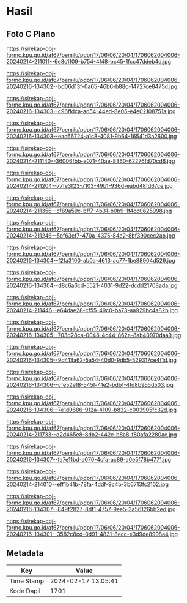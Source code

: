 # Hasil

## Foto C Plano

https://sirekap-obj-formc.kpu.go.id/af67/pemilu/pdpr/17/06/06/20/04/1706062004006-20240214-211011--6e8c1109-b754-4f48-bc45-1fcc47ddeb4d.jpg

https://sirekap-obj-formc.kpu.go.id/af67/pemilu/pdpr/17/06/06/20/04/1706062004006-20240216-134302--bd06d13f-0a65-46b6-b88c-14727ce8475d.jpg

https://sirekap-obj-formc.kpu.go.id/af67/pemilu/pdpr/17/06/06/20/04/1706062004006-20240216-134303--c96ffdca-ad54-44ed-8e05-e4e02108751a.jpg

https://sirekap-obj-formc.kpu.go.id/af67/pemilu/pdpr/17/06/06/20/04/1706062004006-20240216-134303--eac66724-a1c8-4081-9b64-16541d3a2600.jpg

https://sirekap-obj-formc.kpu.go.id/af67/pemilu/pdpr/17/06/06/20/04/1706062004006-20240214-211140--36006fbb-e071-40ae-8360-62276fd70cd6.jpg

https://sirekap-obj-formc.kpu.go.id/af67/pemilu/pdpr/17/06/06/20/04/1706062004006-20240214-211204--77fe3f23-7103-49b1-936d-eabd48fd67ce.jpg

https://sirekap-obj-formc.kpu.go.id/af67/pemilu/pdpr/17/06/06/20/04/1706062004006-20240214-211356--cf89a59c-bff7-4b31-b0b9-1f4cc0625998.jpg

https://sirekap-obj-formc.kpu.go.id/af67/pemilu/pdpr/17/06/06/20/04/1706062004006-20240214-211246--5cf63ef7-470a-4375-84e2-8bf390cec2ab.jpg

https://sirekap-obj-formc.kpu.go.id/af67/pemilu/pdpr/17/06/06/20/04/1706062004006-20240216-134304--f2fa3100-ab0a-4613-ac77-1be88904d529.jpg

https://sirekap-obj-formc.kpu.go.id/af67/pemilu/pdpr/17/06/06/20/04/1706062004006-20240216-134304--d8c6a6cd-5521-4031-9d22-dcdd21708ada.jpg

https://sirekap-obj-formc.kpu.go.id/af67/pemilu/pdpr/17/06/06/20/04/1706062004006-20240214-211446--e64dae28-cf55-49c0-ba73-aa929bc4a82b.jpg

https://sirekap-obj-formc.kpu.go.id/af67/pemilu/pdpr/17/06/06/20/04/1706062004006-20240216-134305--703d28ca-0048-4c44-862e-8ab40970daa9.jpg

https://sirekap-obj-formc.kpu.go.id/af67/pemilu/pdpr/17/06/06/20/04/1706062004006-20240216-134305--9d413a62-5a54-40d0-9db5-529317ce4f1d.jpg

https://sirekap-obj-formc.kpu.go.id/af67/pemilu/pdpr/17/06/06/20/04/1706062004006-20240216-134306--cfe52e18-545f-41e2-bdb1-4fd8b955d503.jpg

https://sirekap-obj-formc.kpu.go.id/af67/pemilu/pdpr/17/06/06/20/04/1706062004006-20240216-134306--7e1d0686-912a-4109-b832-c003905fc32d.jpg

https://sirekap-obj-formc.kpu.go.id/af67/pemilu/pdpr/17/06/06/20/04/1706062004006-20240214-211733--d2d465e8-8db2-442e-b8a8-f80afa2280ac.jpg

https://sirekap-obj-formc.kpu.go.id/af67/pemilu/pdpr/17/06/06/20/04/1706062004006-20240216-134307--fa7e11bd-a070-4cfa-ac89-a0e5f78b4771.jpg

https://sirekap-obj-formc.kpu.go.id/af67/pemilu/pdpr/17/06/06/20/04/1706062004006-20240214-214010--eff1b41b-78fa-4ddf-9c4b-3b6713fc2102.jpg

https://sirekap-obj-formc.kpu.go.id/af67/pemilu/pdpr/17/06/06/20/04/1706062004006-20240216-134307--849f2827-8df1-4757-9ee5-3a56126bb2ed.jpg

https://sirekap-obj-formc.kpu.go.id/af67/pemilu/pdpr/17/06/06/20/04/1706062004006-20240216-134301--3582c8cd-0d91-4831-8ecc-e3d9de8998a4.jpg


## Metadata

| Key        | Value               |
| ---------- | ------------------- |
| Time Stamp | 2024-02-17 13:05:41 |
| Kode Dapil | 1701                |



